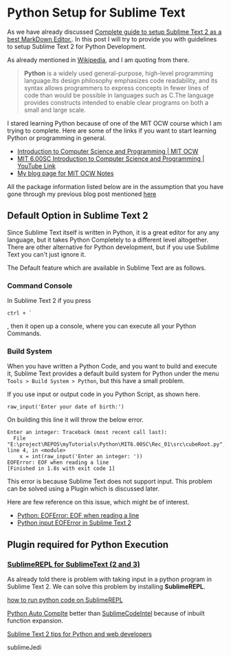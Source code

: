 # Python Setup for Sublime Text #

As we have already discussed [Complete guide to setup Sublime Text 2 as a best MarkDown Editor.](http://archerimagine.wordpress.com/2014/05/29/complete-guide-to-setup-sublime-text-2-as-a-best-markdown-editor/). In this post I will try to provide you with guidelines to setup Sublime Text 2 for Python Development.

As already mentioned in [Wikipedia](http://en.wikipedia.org/wiki/Python_%28programming_language%29), and I am quoting from there. 

> **Python** is a widely used general-purpose, high-level programming language.Its design philosophy emphasizes code readability, and its syntax allows programmers to express concepts in fewer lines of code than would be possible in languages such as C.The language provides constructs intended to enable clear programs on both a small and large scale.

I stared learning Python because of one of the MIT OCW course which I am trying to complete. Here are some of the links if you want to start learning Python or programming in general.

* [Introduction to Computer Science and Programming | MIT OCW](http://ocw.mit.edu/courses/electrical-engineering-and-computer-science/6-00sc-introduction-to-computer-science-and-programming-spring-2011/)
* [MIT 6.00SC Introduction to Computer Science and Programming | YouTube Link](https://www.youtube.com/course?list=ECB2BE3D6CA77BB8F7)
* [My blog page for MIT OCW Notes](http://archerimagine.wordpress.com/mit-ocw-computer-science/)

All the package information listed below are in the assumption that you have gone through my previous blog post mentioned [here](http://archerimagine.wordpress.com/2014/05/29/complete-guide-to-setup-sublime-text-2-as-a-best-markdown-editor/)

## Default Option in Sublime Text 2 ##
Since Sublime Text itself is written in Python, it is a great editor for any any language, but it takes Python Completely to a different level altogether. There are other alternative for Python development, but if you use Sublime Text you can't just ignore it.

The Default feature which are available in Sublime Text are as follows.

### Command Console ###
In Sublime Text 2 if you press 
````
ctrl + `
````
, then it open up a console, where you can execute all your Python Commands.

### Build System ###
When you have written a Python Code, and you want to build and execute it, Sublime Text provides a default build system for Python under the menu `Tools > Build System > Python`, but this have a small problem.

If you use input or output code in you Python Script, as shown here.  

````
raw_input('Enter your date of birth:')
````

On building this line it will throw the below error.
````
Enter an integer: Traceback (most recent call last):
  File "E:\project\REPOS\myTutorials\Python\MIT6.00SC\Rec_01\src\cubeRoot.py", line 4, in <module>
    x = int(raw_input('Enter an integer: '))
EOFError: EOF when reading a line
[Finished in 1.8s with exit code 1]
````

This error is because Sublime Text does not support input. This problem can be solved using a Plugin which is discussed later.

Here are few reference on this issue, which might be of interest.  

* [Python: EOFError: EOF when reading a line](http://stackoverflow.com/questions/17758782/python-eoferror-eof-when-reading-a-line)
* [Python input EOFError in Sublime Text 2](http://www.bestpythonide.com/python-input-eoferror-in-sublime-text-2.html)


## Plugin required for Python Execution ##

### [SublimeREPL for SublimeText (2 and 3)](https://github.com/wuub/SublimeREPL) ###

As already told there is problem with taking input in a python program in Sublime Text 2. We can solve this problem by installing **SublimeREPL**.


[how to run python code on SublimeREPL](http://stackoverflow.com/questions/19732006/how-to-run-python-code-on-sublimerepl)

[Python Auto Complte](https://sublime.wbond.net/packages/Python%20Auto-Complete) better than [SublimeCodeIntel](https://github.com/SublimeCodeIntel/SublimeCodeIntel) because of inbuilt function expansion.

[Sublime Text 2 tips for Python and web developers](http://opensourcehacker.com/2012/05/11/sublime-text-2-tips-for-python-and-web-developers/)

sublimeJedi